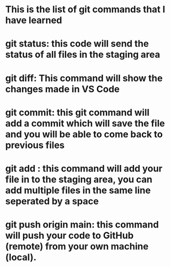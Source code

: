 # This is the list of git commands that I have learned

# git status: this code will send the status of all files in the staging area

# git diff: This command will show the changes made in VS Code

# git commit: this git command will add a commit which will save the file and you will be able to come back to previous files

# git add <file>: this command will add your file in to the staging area, you can add multiple files in the same line seperated by a space

#  git push origin main: this command will push your code to GitHub (remote) from your own machine (local).

